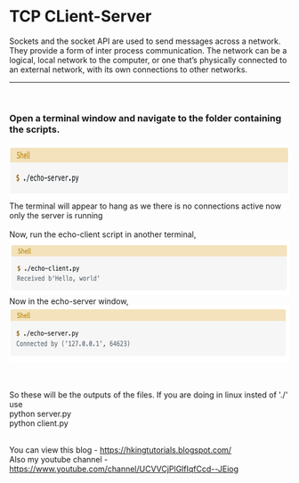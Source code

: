 # TCP CLient-Server
Sockets and the socket API are used to send messages across a network. They provide a form of inter process communication. The network can be a logical, local network to the computer, or one that’s physically connected to an external network, with its own connections to other networks.
<hr><br>
<h3> Open a terminal window and navigate to the folder containing the scripts.</h3>
<img height = 100 width=900 src = "https://github.com/PRITAM9679/Python-programming/blob/main/index1.png">
<br>
The terminal will appear to hang as we there is no connections active now only the server is running<br><br>
 Now, run the echo-client script in another terminal,
 <img height=100 width = 900 src="https://github.com/PRITAM9679/Python-programming/blob/main/index.png">
 Now in the echo-server window, 
 <img height=100 width = 900 src="https://github.com/PRITAM9679/Python-programming/blob/main/index2.png">
 
<br><br>
So these will be the outputs of the files.
If you are doing in linux insted of './' use <br>
  python server.py<br>
  python client.py
 <br><br>

 You can view this blog  - https://hkingtutorials.blogspot.com/ <br>
 Also my youtube channel - https://www.youtube.com/channel/UCVVCjPlGlfIqfCcd--JEiog


